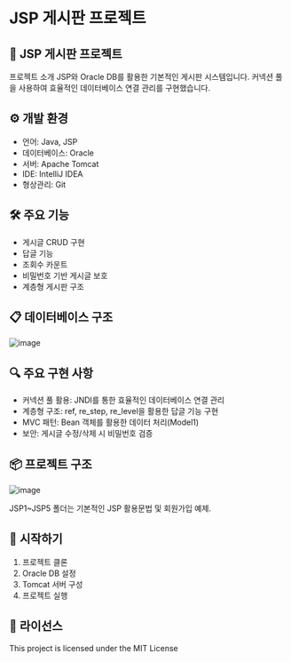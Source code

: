 # JSP 게시판 프로젝트

## 📝 JSP 게시판 프로젝트 
프로젝트 소개 JSP와 Oracle DB를 활용한 기본적인 게시판 시스템입니다. 커넥션 풀을 사용하여 효율적인 데이터베이스 연결 관리를 구현했습니다.

## ⚙️ 개발 환경
- 언어: Java, JSP 
- 데이터베이스: Oracle 
- 서버: Apache Tomcat 
- IDE: IntelliJ IDEA 
- 형상관리: Git

## 🛠 주요 기능
- 게시글 CRUD 구현
- 답글 기능 
- 조회수 카운트
- 비밀번호 기반 게시글 보호
- 계층형 게시판 구조

## 📋 데이터베이스 구조
![image](https://github.com/user-attachments/assets/4f2a9d29-4e76-4bd4-a630-10c73211a563)


## 🔍 주요 구현 사항
- 커넥션 풀 활용: JNDI를 통한 효율적인 데이터베이스 연결 관리
- 계층형 구조: ref, re_step, re_level을 활용한 답글 기능 구현
- MVC 패턴: Bean 객체를 활용한 데이터 처리(Model1)
- 보안: 게시글 수정/삭제 시 비밀번호 검증

## 📦 프로젝트 구조

![image](https://github.com/user-attachments/assets/28cadd6e-41c2-420b-9680-c80fd99ad7c2)


JSP1~JSP5 폴더는 기본적인 JSP 활용문법 및 회원가입 예제.


## 🚀 시작하기
1. 프로젝트 클론
2. Oracle DB 설정
3. Tomcat 서버 구성
4. 프로젝트 실행

## 📝 라이선스
This project is licensed under the MIT License
